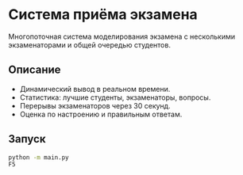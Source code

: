 # Система приёма экзамена

Многопоточная система моделирования экзамена с несколькими экзаменаторами и общей очередью студентов.

## Описание

- Динамический вывод в реальном времени.
- Статистика: лучшие студенты, экзаменаторы, вопросы.
- Перерывы экзаменаторов через 30 секунд.
- Оценка по настроению и правильным ответам.

## Запуск

```bash
python -m main.py
F5
```

